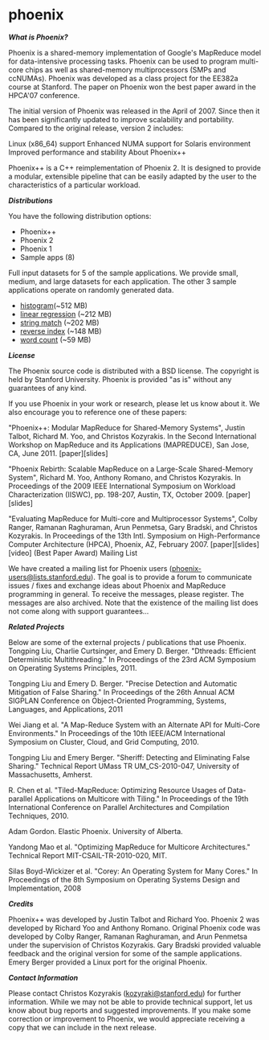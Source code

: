 phoenix
=======

___What is Phoenix?___

Phoenix is a shared-memory implementation of Google's MapReduce model for data-intensive processing tasks. Phoenix can be used to program multi-core chips as well as shared-memory multiprocessors (SMPs and ccNUMAs).  Phoenix was developed as a class project for the EE382a course at Stanford. The paper on Phoenix won the best paper award in the HPCA'07 conference.

The initial version of Phoenix was released in the April of 2007. Since then it has been significantly updated to improve scalability and portability. Compared to the original release, version 2 includes:

Linux (x86_64) support
Enhanced NUMA support for Solaris environment
Improved performance and stability
About Phoenix++

Phoenix++ is a C++ reimplementation of Phoenix 2. It is designed to provide a modular, extensible pipeline that can be easily adapted by the user to the characteristics of a particular workload.

___Distributions___

You have the following distribution options:
- Phoenix++
- Phoenix 2
- Phoenix 1
- Sample apps (8)

Full input datasets for 5 of the sample applications. We provide small, medium, and large datasets for each application. The other 3 sample applications operate on randomly generated data. 
- [histogram](http://csl.stanford.edu/~christos/data/histogram.tar.gz)(~512 MB)
- [linear regression](http://csl.stanford.edu/~christos/data/linear_regression.tar.gz) (~212 MB)
- [string match](http://csl.stanford.edu/~christos/data/string_match.tar.gz) (~202 MB)
- [reverse index](http://csl.stanford.edu/~christos/data/reverse_index.tar.gz) (~148 MB)
- [word count](http://csl.stanford.edu/~christos/data/word_count.tar.gz) (~59 MB)

___License___

The Phoenix source code is distributed with a BSD license. The copyright is held by Stanford University. Phoenix is provided "as is" without any guarantees of any kind.

If you use Phoenix in your work or research, please let us know about it. We also encourage you to reference one of these papers:

"Phoenix++: Modular MapReduce for Shared-Memory Systems", 
Justin Talbot, Richard M. Yoo, and Christos Kozyrakis.
In the Second International Workshop on MapReduce and its Applications (MAPREDUCE),
San Jose, CA, June 2011. [paper][slides]

"Phoenix Rebirth: Scalable MapReduce on a Large-Scale Shared-Memory System", 
Richard M. Yoo, Anthony Romano, and Christos Kozyrakis.
In Proceedings of the 2009 IEEE International Symposium on Workload Characterization (IISWC),
pp. 198-207, Austin, TX, October 2009. [paper][slides]

"Evaluating MapReduce for Multi-core and Multiprocessor Systems", 
Colby Ranger, Ramanan Raghuraman, Arun Penmetsa, Gary Bradski, and Christos Kozyrakis.
In Proceedings of the 13th Intl. Symposium on High-Performance Computer Architecture (HPCA),
Phoenix, AZ, February 2007. [paper][slides][video] (Best Paper Award)
Mailing List

We have created a mailing list for Phoenix users (phoenix-users@lists.stanford.edu). The goal is to provide a forum to communicate issues / fixes and exchange ideas about Phoenix and MapReduce programming in general. To receive the messages, please register. The messages are also archived. Note that the existence of the mailing list does not come along with support guarantees... 

___Related Projects___

Below are some of the external projects / publications that use Phoenix.
Tongping Liu, Charlie Curtsinger, and Emery D. Berger. "Dthreads: Efficient Deterministic Multithreading." In Proceedings of the 23rd ACM Symposium on Operating Systems Principles, 2011.

Tongping Liu and Emery D. Berger. "Precise Detection and Automatic Mitigation of False Sharing." In Proceedings of the 26th Annual ACM SIGPLAN Conference on Object-Oriented Programming, Systems, Languages, and Applications, 2011

Wei Jiang et al. "A Map-Reduce System with an Alternate API for Multi-Core Environments." In Proceedings of the 10th IEEE/ACM International Symposium on Cluster, Cloud, and Grid Computing, 2010.

Tongping Liu and Emery Berger. "Sheriff: Detecting and Eliminating False Sharing." Technical Report UMass TR UM_CS-2010-047, University of Massachusetts, Amherst.

R. Chen et al. "Tiled-MapReduce: Optimizing Resource Usages of Data-parallel Applications on Multicore with Tiling." In Proceedings of the 19th International Conference on Parallel Architectures and Compilation Techniques, 2010.

Adam Gordon. Elastic Phoenix. University of Alberta.

Yandong Mao et al. "Optimizing MapReduce for Multicore Architectures." Technical Report MIT-CSAIL-TR-2010-020, MIT.

Silas Boyd-Wickizer et al. "Corey: An Operating System for Many Cores." In Proceedings of the 8th Symposium on Operating Systems Design and Implementation, 2008

___Credits___

Phoenix++ was developed by Justin Talbot and Richard Yoo.
Phoenix 2 was developed by Richard Yoo and Anthony Romano.
Original Phoenix code was developed by Colby Ranger, Ramanan Raghuraman, and Arun Penmetsa under the supervision of Christos Kozyrakis.
Gary Bradski provided valuable feedback and the original version for some of the sample applications.
Emery Berger provided a Linux port for the original Phoenix.

___Contact Information___

Please contact Christos Kozyrakis (kozyraki@stanford.edu) for further information. While we may not be able to provide technical support, let us know about bug reports and suggested improvements. If you make some correction or improvement to Phoenix, we would appreciate receiving a copy that we can include in the next release.
